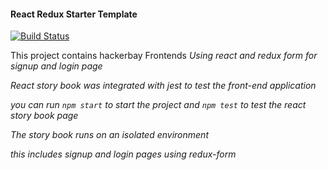 #### React Redux Starter Template

[![Build Status](https://travis-ci.org/chibaba/hackerbay-front-end.svg?branch=task6)](https://travis-ci.org/chibaba/hackerbay-front-end)

This project contains hackerbay Frontends
 *Using react and redux form for signup and login page*

 *React story book was integrated with jest to test the front-end application*

 _you can run `npm start` to start the project and `npm test` to test the react story book page_

 _The story book runs on an isolated environment_

_this includes signup and login pages using redux-form_